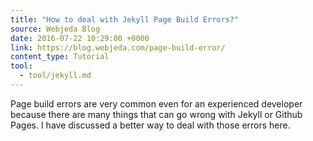 ```yaml
---
title: "How to deal with Jekyll Page Build Errors?"
source: Webjeda Blog
date: 2016-07-22 10:29:00 +0000
link: https://blog.webjeda.com/page-build-error/
content_type: Tutorial
tool:
  - tool/jekyll.md
---
```

Page build errors are very common even for an experienced developer because there are many things that can go wrong with Jekyll or Github Pages. I have discussed a better way to deal with those errors here.





